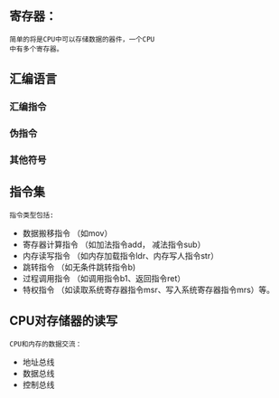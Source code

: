 ## 寄存器：
    简单的将是CPU中可以存储数据的器件，一个CPU
    中有多个寄存器。

## 汇编语言
### 汇编指令

### 伪指令       

### 其他符号

## 指令集
    指令类型包括:
* 数据搬移指令       （如mov）
* 寄存器计算指令     （如加法指令add， 减法指令sub）
* 内存读写指令       （如内存加载指令ldr、内存写人指令str）
* 跳转指令          （如无条件跳转指令b)
* 过程调用指令       （如调用指令b1、返回指令ret）
* 特权指令          （如读取系统寄存器指令msr、写入系统寄存器指令mrs）等。

## CPU对存储器的读写
    CPU和内存的数据交流：
* 地址总线
* 数据总线
* 控制总线

## 